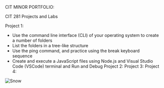CIT MINOR PORTFOLIO:

CIT 281 Projects and Labs

Project 1: 
  - Use the command line interface (CLI) of your operating system to create a number of folders
  - List the folders in a tree-like structure
  - Use the ping command, and practice using the break keyboard sequence
  - Create and execute a JavaScript files using Node.js and Visual Studio Code (VSCode) terminal and Run and Debug
Project 2:
Project 3:
Project 4:


![Snow](Users\colet\OneDrive\Documents\CSClasses\cit281\p7\snow.jpg)
